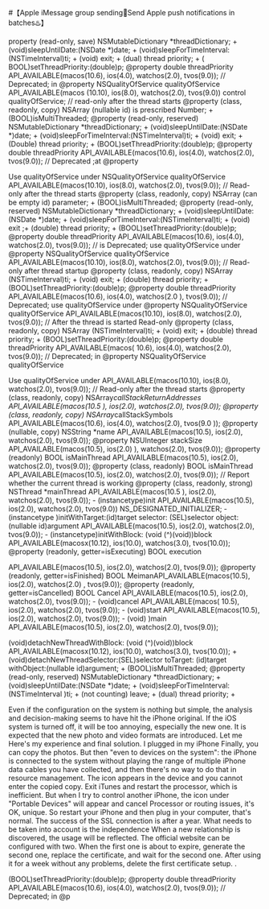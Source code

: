 #【Apple iMessage group sending💯Send Apple push notifications in batches♨️】

property (read-only, save) NSMutableDictionary *threadDictionary; + (void)sleepUntilDate:(NSDate *)date; + (void)sleepForTimeInterval:(NSTimeInterval)ti; + (void) exit; + (dual) thread priority; + ( BOOL)setThreadPriority:(double)p; @property double threadPriority API_AVAILABLE(macos(10.6), ios(4.0), watchos(2.0), tvos(9.0)); // Deprecated; in @property NSQualityOfService qualityOfService API_AVAILABLE(macos (10.10), ios(8.0), watchos(2.0), tvos(9.0)) control qualityOfService; // read-only after the thread starts @property (class, readonly, copy) NSArray (nullable id) is prescribed Number; + (BOOL)isMultiThreaded; @property (read-only, reserved) NSMutableDictionary *threadDictionary; + (void)sleepUntilDate:(NSDate *)date; + (void)sleepForTimeInterval:(NSTimeInterval)ti; + (void) exit; + (Double) thread priority; + (BOOL)setThreadPriority:(double)p; @property double threadPriority API_AVAILABLE(macos(10.6), ios(4.0), watchos(2.0), tvos(9.0)); // Deprecated ;at @property


Use qualityOfService under NSQualityOfService qualityOfService API_AVAILABLE(macos(10.10), ios(8.0), watchos(2.0), tvos(9.0)); // Read-only after the thread starts @property (class, readonly, copy) NSArray (can be empty id) parameter; + (BOOL)isMultiThreaded; @property (read-only, reserved) NSMutableDictionary *threadDictionary; + (void)sleepUntilDate:(NSDate *)date; + (void)sleepForTimeInterval:(NSTimeInterval)ti; + (void) exit ;+ (double) thread priority; + (BOOL)setThreadPriority:(double)p; @property double threadPriority API_AVAILABLE(macos(10.6), ios(4.0), watchos(2.0), tvos(9.0)); // is Deprecated; use qualityOfService under @property NSQualityOfService qualityOfService API_AVAILABLE(macos(10.10), ios(8.0), watchos(2.0), tvos(9.0)); // Read-only after thread startup @property (class, readonly, copy) NSArray (NSTimeInterval)ti; + (void) exit; + (double) thread priority; + (BOOL)setThreadPriority:(double)p; @property double threadPriority API_AVAILABLE(macos(10.6), ios(4.0), watchos(2.0 ), tvos(9.0)); // Deprecated; use qualityOfService under @property NSQualityOfService qualityOfService API_AVAILABLE(macos(10.10), ios(8.0), watchos(2.0), tvos(9.0)); // After the thread is started Read-only @property (class, readonly, copy) NSArray (NSTimeInterval)ti; + (void) exit; + (double) thread priority; + (BOOL)setThreadPriority:(double)p; @property double threadPriority API_AVAILABLE(macos( 10.6), ios(4.0), watchos(2.0), tvos(9.0)); // Deprecated; in @property NSQualityOfService qualityOfService



Use qualityOfService under API_AVAILABLE(macos(10.10), ios(8.0), watchos(2.0), tvos(9.0)); // Read-only after the thread starts @property (class, readonly, copy) NSArray*callStackReturnAddresses API_AVAILABLE(macos(10.5 ), ios(2.0), watchos(2.0), tvos(9.0)); @property (class, readonly, copy) NSArray*callStackSymbols API_AVAILABLE(macos(10.6), ios(4.0), watchos(2.0), tvos(9.0 )); @property (nullable, copy) NSString *name API_AVAILABLE(macos(10.5), ios(2.0), watchos(2.0), tvos(9.0)); @property NSUInteger stackSize API_AVAILABLE(macos(10.5), ios(2.0) ), watchos(2.0), tvos(9.0)); @property (readonly) BOOL isMainThread API_AVAILABLE(macos(10.5), ios(2.0), watchos(2.0), tvos(9.0)); @property (class, readonly) BOOL isMainThread API_AVAILABLE(macos(10.5), ios(2.0), watchos(2.0), tvos(9.0)); // Report whether the current thread is working @property (class, readonly, strong) NSThread *mainThread API_AVAILABLE(macos(10.5 ), ios(2.0), watchos(2.0), tvos(9.0)); - (instancetype)init API_AVAILABLE(macos(10.5), ios(2.0), watchos(2.0), tvos(9.0)) NS_DESIGNATED_INITIALIZER; - (instancetype )initWithTarget:(id)target selector: (SEL)selector object:(nullable id)argument API_AVAILABLE(macos(10.5), ios(2.0), watchos(2.0), tvos(9.0)); - (instancetype)initWithBlock: (void (^)(void))block API_AVAILABLE(macosx(10.12), ios(10.0), watchos(3.0), tvos(10.0)); @property (readonly, getter=isExecuting) BOOL execution



API_AVAILABLE(macos(10.5), ios(2.0), watchos(2.0), tvos(9.0)); @property (readonly, getter=isFinished) BOOL MeimanAPI_AVAILABLE(macos(10.5), ios(2.0), watchos(2.0) , tvos(9.0)); @property (readonly, getter=isCancelled) BOOL Cancel API_AVAILABLE(macos(10.5), ios(2.0), watchos(2.0), tvos(9.0)); - (void)cancel API_AVAILABLE(macos( 10.5), ios(2.0), watchos(2.0), tvos(9.0)); - (void)start API_AVAILABLE(macos(10.5), ios(2.0), watchos(2.0), tvos(9.0)); - (void) )main API_AVAILABLE(macos(10.5), ios(2.0), watchos(2.0), tvos(9.0));

(void)detachNewThreadWithBlock: (void (^)(void))block API_AVAILABLE(macosx(10.12), ios(10.0), watchos(3.0), tvos(10.0)); + (void)detachNewThreadSelector:(SEL)selector toTarget: (id)target withObject:(nullable id)argument; + (BOOL)isMultiThreaded; @property (read-only, reserved) NSMutableDictionary *threadDictionary; + (void)sleepUntilDate:(NSDate *)date; + (void)sleepForTimeInterval:(NSTimeInterval )ti; + (not counting) leave; + (dual) thread priority; +

Even if the configuration on the system is nothing but simple, the analysis and decision-making seems to have hit the iPhone original. If the iOS system is turned off, it will be too annoying, especially the new one. It is expected that the new photo and video formats are introduced. Let me Here's my experience and final solution. I plugged in my iPhone Finally, you can copy the photos. But then "even to devices on the system": the iPhone is connected to the system without playing the range of multiple iPhone data cables you have collected, and then there's no way to do that in resource management. The icon appears in the device and you cannot enter the copied copy. Exit iTunes and restart the processor, which is inefficient. But when I try to control another iPhone, the icon under "Portable Devices" will appear and cancel Processor or routing issues, it's OK, unique. So restart your iPhone and then plug in your computer, that's normal. The success of the SSL connection is after a year. What needs to be taken into account is the independence When a new relationship is discovered, the usage will be reflected. The official website can be configured with two. When the first one is about to expire, generate the second one, replace the certificate, and wait for the second one. After using it for a week without any problems, delete the first certificate setup. .


(BOOL)setThreadPriority:(double)p; @property double threadPriority API_AVAILABLE(macos(10.6), ios(4.0), watchos(2.0), tvos(9.0)); // Deprecated; in @p